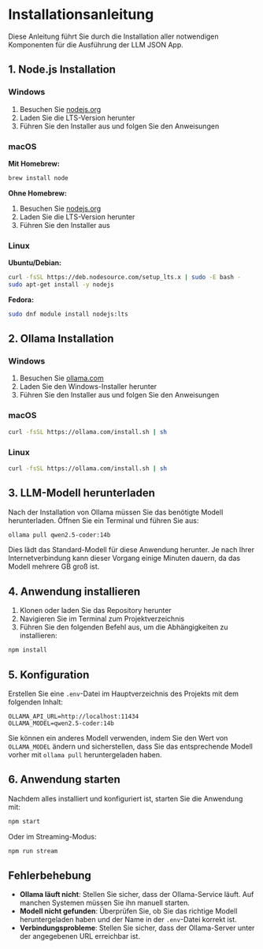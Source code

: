 # Installationsanleitung

Diese Anleitung führt Sie durch die Installation aller notwendigen Komponenten für die Ausführung der LLM JSON App.

## 1. Node.js Installation

### Windows
1. Besuchen Sie [nodejs.org](https://nodejs.org/)
2. Laden Sie die LTS-Version herunter
3. Führen Sie den Installer aus und folgen Sie den Anweisungen

### macOS
**Mit Homebrew:**
```bash
brew install node
```

**Ohne Homebrew:**
1. Besuchen Sie [nodejs.org](https://nodejs.org/)
2. Laden Sie die LTS-Version herunter
3. Führen Sie den Installer aus

### Linux
**Ubuntu/Debian:**
```bash
curl -fsSL https://deb.nodesource.com/setup_lts.x | sudo -E bash -
sudo apt-get install -y nodejs
```

**Fedora:**
```bash
sudo dnf module install nodejs:lts
```

## 2. Ollama Installation

### Windows
1. Besuchen Sie [ollama.com](https://ollama.com/download)
2. Laden Sie den Windows-Installer herunter
3. Führen Sie den Installer aus und folgen Sie den Anweisungen

### macOS
```bash
curl -fsSL https://ollama.com/install.sh | sh
```

### Linux
```bash
curl -fsSL https://ollama.com/install.sh | sh
```

## 3. LLM-Modell herunterladen

Nach der Installation von Ollama müssen Sie das benötigte Modell herunterladen. Öffnen Sie ein Terminal und führen Sie aus:

```bash
ollama pull qwen2.5-coder:14b
```

Dies lädt das Standard-Modell für diese Anwendung herunter. Je nach Ihrer Internetverbindung kann dieser Vorgang einige Minuten dauern, da das Modell mehrere GB groß ist.

## 4. Anwendung installieren

1. Klonen oder laden Sie das Repository herunter
2. Navigieren Sie im Terminal zum Projektverzeichnis
3. Führen Sie den folgenden Befehl aus, um die Abhängigkeiten zu installieren:

```bash
npm install
```

## 5. Konfiguration

Erstellen Sie eine `.env`-Datei im Hauptverzeichnis des Projekts mit dem folgenden Inhalt:

```
OLLAMA_API_URL=http://localhost:11434
OLLAMA_MODEL=qwen2.5-coder:14b
```

Sie können ein anderes Modell verwenden, indem Sie den Wert von `OLLAMA_MODEL` ändern und sicherstellen, dass Sie das entsprechende Modell vorher mit `ollama pull` heruntergeladen haben.

## 6. Anwendung starten

Nachdem alles installiert und konfiguriert ist, starten Sie die Anwendung mit:

```bash
npm start
```

Oder im Streaming-Modus:

```bash
npm run stream
```

## Fehlerbehebung

- **Ollama läuft nicht**: Stellen Sie sicher, dass der Ollama-Service läuft. Auf manchen Systemen müssen Sie ihn manuell starten.
- **Modell nicht gefunden**: Überprüfen Sie, ob Sie das richtige Modell heruntergeladen haben und der Name in der `.env`-Datei korrekt ist.
- **Verbindungsprobleme**: Stellen Sie sicher, dass der Ollama-Server unter der angegebenen URL erreichbar ist.